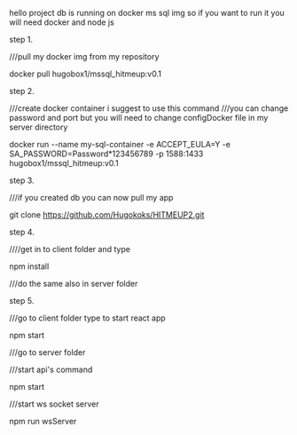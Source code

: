 hello project db is running on docker ms sql img 
so if you want to run it you will need docker and node js 



step 1. 

///pull my docker img from my repository

docker pull hugobox1/mssql_hitmeup:v0.1

step 2.

///create docker container i suggest to use this command
///you can change password and port but you will need to change configDocker file in my server directory 

docker run --name my-sql-container -e ACCEPT_EULA=Y -e SA_PASSWORD=Password*123456789 -p 1588:1433 hugobox1/mssql_hitmeup:v0.1


step 3.

///if you created db you can now pull my app 

git clone https://github.com/Hugokoks/HITMEUP2.git

step 4.

////get in to client folder and type

npm install

///do the same also in server folder

step 5.

///go to client folder type to start react app

npm start

///go to server folder 

///start api's command

npm start

///start ws socket server 

npm run wsServer 




